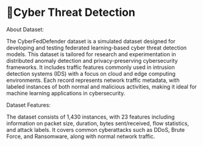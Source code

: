 # 🚀Cyber Threat Detection

About Dataset:

The CyberFedDefender dataset is a simulated dataset designed for developing and testing federated learning-based cyber threat detection models. This dataset is tailored for research and experimentation in distributed anomaly detection and privacy-preserving cybersecurity frameworks. It includes traffic features commonly used in intrusion detection systems (IDS) with a focus on cloud and edge computing environments. Each record represents network traffic metadata, with labeled instances of both normal and malicious activities, making it ideal for machine learning applications in cybersecurity.

Dataset Features:

The dataset consists of 1,430 instances, with 23 features including information on packet size, duration, bytes sent/received, flow statistics, and attack labels. It covers common cyberattacks such as DDoS, Brute Force, and Ransomware, along with normal network traffic.
